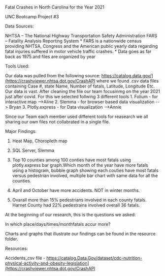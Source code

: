 Fatal Crashes in North Carolina for the Year 2021

UNC Bootcamp Project #3 


Data Sources: 

NHTSA – The National Highway Transportation Safety Administration
FARS – Fatality Analysis Reporting System
     * FARS is a nationwide census providing NHTSA, Congress and the American public yearly data regarding fatal injuries suffered in motor vehicle traffic crashes.
     * Data goes as far back as 1975 and files are organized by year



Tools Used:

Our data was pulled from the following source: https://catalog.data.gov/](https://crashviewer.nhtsa.dot.gov/CrashAPI where we found .csv data files containing Case #, state Name, Number of fatals, Latitude, Longitude Etc. Our data is vast. After cleaning the file our team focusinmg on the year 2021 just after covid. For this we selected follwing  3 different tools 
      1. Folium  - for interactive map -->Aline
      2. Slemma - for browser based data visualization --> Bryan
      3. Plotly.express - for Data visualization -->Annie

 Since our Team each member used different tools for reasearch we all sharing our own files not collabrated in a single file.
 
      
Major Findings:

1.	Heat Map, Choropleth map

2.	SQL Server, Slemma

3. Top 10 counties among 100 conties have most fatals using plotly.express bar graph.Which month of the year have more fatals using a histogram,
   bubble graph showing each couties have most fatals versus pedestrian involved, multiple bar chart with same data for all the counties.

4. April and October have more accidents. NOT in winter months.
   
5. Ovarall more than 15% pedestrians involved in each county fatals. Harnet County had 22% pedestrains involved overall 36 fatals.

At the beginning of our research, this is the questions we asked:

In which place/days/times/monthfatals accur more?


Charts and graphs that illustrate our findings can be found in the resource folder.

Resources:

Accidents_csv file - https://catalog.Data.Gov/dataset/cdc-nutrition-physical-activity-and-obesity-legislation](https://crashviewer.nhtsa.dot.gov/CrashAPI

